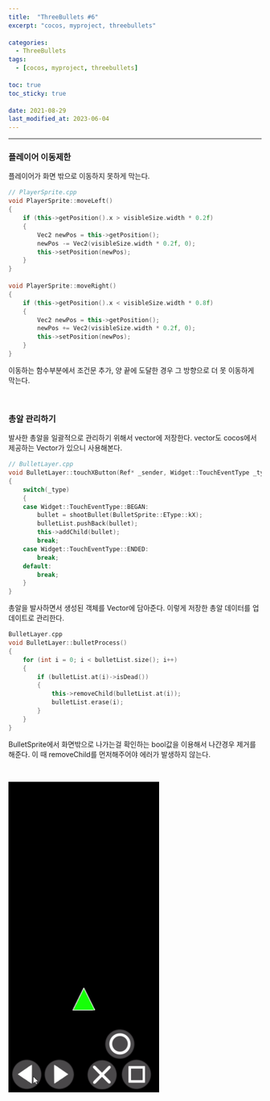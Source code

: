 ```yaml
---
title:  "ThreeBullets #6"
excerpt: "cocos, myproject, threebullets"

categories:
  - ThreeBullets
tags:
  - [cocos, myproject, threebullets]

toc: true
toc_sticky: true
 
date: 2021-08-29 
last_modified_at: 2023-06-04
---  
```


***

### 플레이어 이동제한  
플레이어가 화면 밖으로 이동하지 못하게 막는다.

```cpp
// PlayerSprite.cpp
void PlayerSprite::moveLeft()
{
	if (this->getPosition().x > visibleSize.width * 0.2f)
	{
		Vec2 newPos = this->getPosition();
		newPos -= Vec2(visibleSize.width * 0.2f, 0);
		this->setPosition(newPos);
	}
}

void PlayerSprite::moveRight()
{
	if (this->getPosition().x < visibleSize.width * 0.8f)
	{
		Vec2 newPos = this->getPosition();
		newPos += Vec2(visibleSize.width * 0.2f, 0);
		this->setPosition(newPos);
	}
}
```

이동하는 함수부분에서 조건문 추가, 양 끝에 도달한 경우 그 방향으로 더 못 이동하게 막는다.  

<br/>

### 총알 관리하기  
발사한 총알을 일괄적으로 관리하기 위해서 vector에 저장한다. vector도 cocos에서 제공하는 Vector가 있으니 사용해본다.  

```cpp
// BulletLayer.cpp
void BulletLayer::touchXButton(Ref* _sender, Widget::TouchEventType _type)
{
	switch(_type)
	{
	case Widget::TouchEventType::BEGAN:
		bullet = shootBullet(BulletSprite::EType::kX);
		bulletList.pushBack(bullet);
		this->addChild(bullet);
		break;
	case Widget::TouchEventType::ENDED:
		break;
	default:
		break;
	}
}
```

총알을 발사하면서 생성된 객체를 Vector에 담아준다. 이렇게 저장한 총알 데이터를 업데이트로 관리한다.

```cpp
BulletLayer.cpp
void BulletLayer::bulletProcess()
{
	for (int i = 0; i < bulletList.size(); i++)
	{
		if (bulletList.at(i)->isDead())
		{
			this->removeChild(bulletList.at(i));
			bulletList.erase(i);
		}
	}
}
```

BulletSprite에서 화면밖으로 나가는걸 확인하는 bool값을 이용해서 나간경우 제거를 해준다. 이 때 removeChild를 먼저해주어야 에러가 발생하지 않는다.  


<br/>

![play](/assets/images/posting/20210828/play_test.gif)

